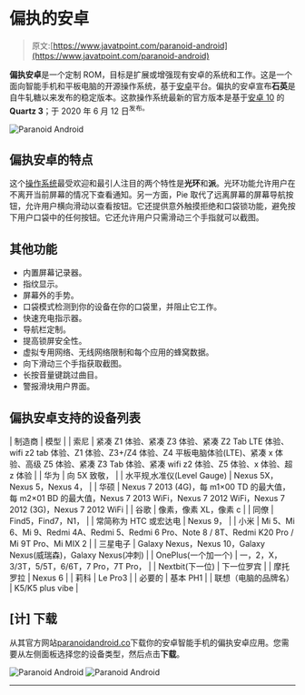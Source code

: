 # 偏执的安卓

> 原文:[https://www.javatpoint.com/paranoid-android](https://www.javatpoint.com/paranoid-android)

**偏执安卓**是一个定制 ROM，目标是扩展或增强现有安卓的系统和工作。这是一个面向智能手机和平板电脑的开源操作系统，基于[安卓](https://www.javatpoint.com/android-tutorial)平台。偏执的安卓宣布**石英**是自牛轧糖以来发布的稳定版本。这款操作系统最新的官方版本是基于[安卓 10](https://www.javatpoint.com/android-10) 的**Quartz 3**；于 2020 年 6 月 12 日<sup>发布。</sup>

![Paranoid Android](../Images/c1dcb820623e90fc09368527e5ba0846.png)

## 偏执安卓的特点

这个[操作系统](https://www.javatpoint.com/operating-system)最受欢迎和最引人注目的两个特性是**光环**和**派**。光环功能允许用户在不离开当前屏幕的情况下查看通知。另一方面，Pie 取代了远离屏幕的屏幕导航按钮，允许用户横向滑动以查看按钮。它还提供意外触摸拒绝和口袋锁功能，避免按下用户口袋中的任何按钮。它还允许用户只需滑动三个手指就可以截图。

## 其他功能

*   内置屏幕记录器。
*   指纹显示。
*   屏幕外的手势。
*   口袋模式检测到你的设备在你的口袋里，并阻止它工作。
*   快速充电指示器。
*   导航栏定制。
*   提高锁屏安全性。
*   虚拟专用网络、无线网络限制和每个应用的蜂窝数据。
*   向下滑动三个手指获取截图。
*   长按音量键跳过曲目。
*   警报滑块用户界面。

## 偏执安卓支持的设备列表

| 制造商 | 模型 |
| 索尼 | 紧凑 Z1 体验、紧凑 Z3 体验、紧凑 Z2 Tab LTE 体验、wifi z2 tab 体验、Z1 体验、Z3+/Z4 体验、Z4 平板电脑体验(LTE)、紧凑 x 体验、高级 Z5 体验、紧凑 Z3 Tab 体验、紧凑 wifi z2 体验、Z5 体验、x 体验、超 z 体验 |
| 华为 | 向 5X 致敬， |
| 水平规ˌ水准仪(Level Gauge) | Nexus 5X，Nexus 5，Nexus 4， |
| 华硕 | Nexus 7 2013 (4G)，每 m1×00 TD 的最大值，每 m2×01 BD 的最大值，Nexus 7 2013 WiFi，Nexus 7 2012 WiFi，Nexus 7 2012 (3G)，Nexus 7 2012 WiFi |
| 谷歌 | 像素，像素 XL，像素 c |
| 同僚 | Find5，Find7，N1， |
| 常简称为 HTC 或宏达电 | Nexus 9， |
| 小米 | Mi 5、Mi 6、Mi 9、Redmi 4A、Redmi 5、Redmi 6 Pro、Note 8 / 8T、Redmi K20 Pro / Mi 9T Pro、Mi MIX 2 |
| 三星电子 | Galaxy Nexus，Nexus 10，Galaxy Nexus(威瑞森)，Galaxy Nexus(冲刺) |
| OnePlus(一个加一个) | 一，2，X，3/3T，5/5T，6/6T，7 Pro，7T Pro， |
| Nextbit(下一位) | 下一位罗宾 |
| 摩托罗拉 | Nexus 6 |
| 莉科 | Le Pro3 |
| 必要的 | 基本 PH1 |
| 联想（电脑的品牌名） | K5/K5 plus vibe |

## [计] 下载

从其官方网站[paranoidandroid.co](https://paranoidandroid.co/downloads)下载你的安卓智能手机的偏执安卓应用。您需要从左侧面板选择您的设备类型，然后点击**下载**。

![Paranoid Android](../Images/4fc663f5d6126426a6fb1188c08c5c05.png)
![Paranoid Android](../Images/be0b7759eae3657646bab0cf579b6ee5.png)

* * *